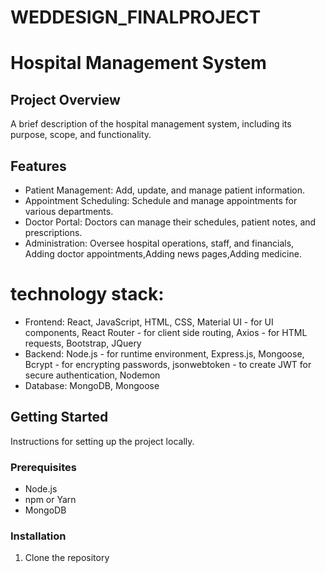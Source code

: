 # WEDDESIGN_FINALPROJECT
# Hospital Management System

## Project Overview
A brief description of the hospital management system, including its purpose, scope, and functionality.

## Features
- Patient Management: Add, update, and manage patient information.
- Appointment Scheduling: Schedule and manage appointments for various departments.
- Doctor Portal: Doctors can manage their schedules, patient notes, and prescriptions.
- Administration: Oversee hospital operations, staff, and financials,
  Adding doctor appointments,Adding news pages,Adding medicine.

# technology stack:

- Frontend: React, JavaScript, HTML, CSS, Material UI - for UI components, React Router - for client side routing, Axios - for HTML requests, Bootstrap, JQuery
- Backend: Node.js - for runtime environment, Express.js, Mongoose, Bcrypt - for encrypting passwords, jsonwebtoken - to create JWT for secure authentication, Nodemon
- Database: MongoDB, Mongoose


## Getting Started
Instructions for setting up the project locally.

### Prerequisites
- Node.js
- npm or Yarn
- MongoDB

### Installation
1. Clone the repository


